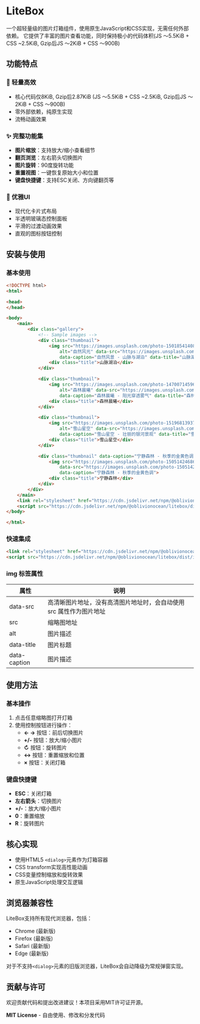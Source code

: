 # LiteBox

一个超轻量级的图片灯箱组件，使用原生JavaScript和CSS实现，无需任何外部依赖。
它提供了丰富的图片查看功能，同时保持极小的代码体积(JS ～5.5KiB + CSS ~2.5KiB, Gzip后JS ～2KiB + CSS ～900B)

## 功能特点

### 🚀 轻量高效

- 核心代码仅8KiB, Gzip后2.87KiB (JS ～5.5KiB + CSS ~2.5KiB, Gzip后JS ～2KiB + CSS ～900B)
- 零外部依赖，纯原生实现
- 流畅动画效果

### ✨ 完整功能集

- **图片缩放**：支持放大/缩小查看细节
- **翻页浏览**：左右箭头切换图片
- **图片旋转**：90度旋转功能
- **重置视图**：一键恢复原始大小和位置
- **键盘快捷键**：支持ESC关闭、方向键翻页等

### 🎨 优雅UI

- 现代化卡片式布局
- 半透明玻璃态控制面板
- 平滑的过渡动画效果
- 直观的图标按钮控制

## 安装与使用

### 基本使用

```html
<!DOCTYPE html>
<html>

<head>
</head>

<body>
    <main>
        <div class="gallery">
            <!-- Sample images -->
            <div class="thumbnail">
                <img src="https://images.unsplash.com/photo-1501854140801-50d01698950b?ixlib=rb-1.2.1&auto=format&fit=crop&w=400&q=80"
                    alt="自然风光" data-src="https://images.unsplash.com/photo-1501854140801-50d01698950b"
                    data-caption="自然风景 - 山脉与湖泊" data-title="山脉湖泊">
                <div class="title">山脉湖泊</div>
            </div>

            <div class="thumbnail">
                <img src="https://images.unsplash.com/photo-1470071459604-3b5ec3a7fe05?ixlib=rb-1.2.1&auto=format&fit=crop&w=400&q=80"
                    alt="森林晨曦" data-src="https://images.unsplash.com/photo-1470071459604-3b5ec3a7fe05"
                    data-caption="森林晨曦 - 阳光穿透雾气" data-title="森林晨曦">
                <div class="title">森林晨曦</div>
            </div>

            <div class="thumbnail">
                <img src="https://images.unsplash.com/photo-1519681393784-d120267933ba?ixlib=rb-1.2.1&auto=format&fit=crop&w=400&q=80"
                    alt="雪山星空" data-src="https://images.unsplash.com/photo-1519681393784-d120267933ba"
                    data-caption="雪山星空 - 壮丽的银河景观" data-title="雪山星空">
                <div class="title">雪山星空</div>
            </div>

            <div class="thumbnail" data-caption="宁静森林 - 秋季的金黄色调" data-title="宁静森林">
                <img src="https://images.unsplash.com/photo-1505142468610-359e7f316449?ixlib=rb-1.2.1&auto=format&fit=crop&w=400&q=80"
                    data-src="https://images.unsplash.com/photo-1505142468610-359e7f316449"
                    data-caption="宁静森林 - 秋季的金黄色调">
                <div class="title">宁静森林</div>
            </div>
        </div>
    </main>
    <link rel="stylesheet" href="https://cdn.jsdelivr.net/npm/@oblivionocean/litebox/dist/index.css">
    <script src="https://cdn.jsdelivr.net/npm/@oblivionocean/litebox/dist/index.min.js"></script>
</body>

</html>
```

### 快速集成

```html
<link rel="stylesheet" href="https://cdn.jsdelivr.net/npm/@oblivionocean/litebox/dist/index.css">
<script src="https://cdn.jsdelivr.net/npm/@oblivionocean/litebox/dist/index.min.js"></script>
```

### img 标签属性

| 属性 | 说明 |
| --- | --- |
| data-src | 高清晰图片地址，没有高清图片地址时，会自动使用 src 属性作为图片地址 |
| src | 缩略图地址 |
| alt | 图片描述 |
| data-title | 图片标题 |
| data-caption | 图片描述 |

## 使用方法

### 基本操作

1. 点击任意缩略图打开灯箱
2. 使用控制按钮进行操作：
   - **← →** 按钮：前后切换图片
   - **+/-** 按钮：放大/缩小图片
   - **↻** 按钮：旋转图片
   - **↔** 按钮：重置缩放和位置
   - **×** 按钮：关闭灯箱

### 键盘快捷键

- **ESC**：关闭灯箱
- **左右箭头**：切换图片
- **+/-**：放大/缩小图片
- **0**：重置缩放
- **R**：旋转图片

## 核心实现

- 使用HTML5 `<dialog>`元素作为灯箱容器
- CSS transform实现高性能动画
- CSS变量控制缩放和旋转效果
- 原生JavaScript处理交互逻辑

## 浏览器兼容性

LiteBox支持所有现代浏览器，包括：

- Chrome (最新版)
- Firefox (最新版)
- Safari (最新版)
- Edge (最新版)

对于不支持`<dialog>`元素的旧版浏览器，LiteBox会自动降级为常规弹窗实现。

## 贡献与许可

欢迎贡献代码和提出改进建议！本项目采用MIT许可证开源。

**MIT License** - 自由使用、修改和分发代码
